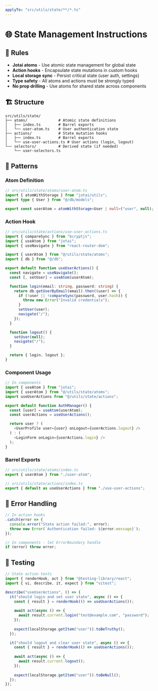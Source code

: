 ```yaml
---
applyTo: "src/utils/state/**/*.ts"
---
```


# 🌐 State Management Instructions

## 📏 Rules

- **Jotai atoms** - Use atomic state management for global state
- **Action hooks** - Encapsulate state mutations in custom hooks  
- **Local storage sync** - Persist critical state (user auth, settings)
- **Type safety** - All atoms and actions must be strongly typed
- **No prop drilling** - Use atoms for shared state across components

## 🏗️ Structure

```
src/utils/state/
├── atoms/              # Atomic state definitions
│   ├── index.ts        # Barrel exports
│   └── user-atom.ts    # User authentication state
├── actions/            # State mutation hooks
│   ├── index.ts        # Barrel exports
│   └── use-user-actions.ts # User actions (login, logout)
└── selectors/          # Derived state (if needed)
    └── user-selectors.ts
```

## 🎯 Patterns

### Atom Definition
```typescript
// src/utils/state/atoms/user-atom.ts
import { atomWithStorage } from "jotai/utils";
import type { User } from "@/db/models";

export const userAtom = atomWithStorage<User | null>("user", null);
```

### Action Hook
```typescript
// src/utils/state/actions/use-user-actions.ts
import { compareSync } from "bcryptjs";
import { useAtom } from "jotai";
import { useNavigate } from "react-router-dom";

import { userAtom } from "@/utils/state/atoms";
import { db } from "@/db";

export default function useUserActions() {
  const navigate = useNavigate();
  const [, setUser] = useAtom(userAtom);

  function login(email: string, password: string) {
    return db.getUserByEmail(email).then((user) => {
      if (!user || !compareSync(password, user.hash)) {
        throw new Error("Invalid credentials");
      }
      setUser(user);
      navigate("/");
    });
  }

  function logout() {
    setUser(null);
    navigate("/");
  }

  return { login, logout };
}
```

### Component Usage
```typescript
// In components
import { useAtom } from "jotai";
import { userAtom } from "@/utils/state/atoms";
import useUserActions from "@/utils/state/actions";

export default function AuthManager() {
  const [user] = useAtom(userAtom);
  const userActions = useUserActions();

  return user ? (
    <UserProfile user={user} onLogout={userActions.logout} />
  ) : (
    <LoginForm onLogin={userActions.login} />
  );
}
```

### Barrel Exports
```typescript
// src/utils/state/atoms/index.ts
export { userAtom } from "./user-atom";

// src/utils/state/actions/index.ts  
export { default as useUserActions } from "./use-user-actions";
```

## 🚨 Error Handling

```typescript
// In action hooks
.catch(error => {
  console.error("State action failed:", error);
  throw new Error(`Authentication failed: ${error.message}`);
});

// In components - let ErrorBoundary handle
if (error) throw error;
```

## 🧪 Testing

```typescript
// State action tests
import { renderHook, act } from "@testing-library/react";
import { vi, describe, it, expect } from "vitest";

describe("useUserActions", () => {
  it("should login and set user state", async () => {
    const { result } = renderHook(() => useUserActions());
    
    await act(async () => {
      await result.current.login("test@example.com", "password");
    });
    
    expect(localStorage.getItem("user")).toBeTruthy();
  });

  it("should logout and clear user state", async () => {
    const { result } = renderHook(() => useUserActions());
    
    await act(async () => {
      await result.current.logout();
    });
    
    expect(localStorage.getItem("user")).toBeNull();
  });
});
```